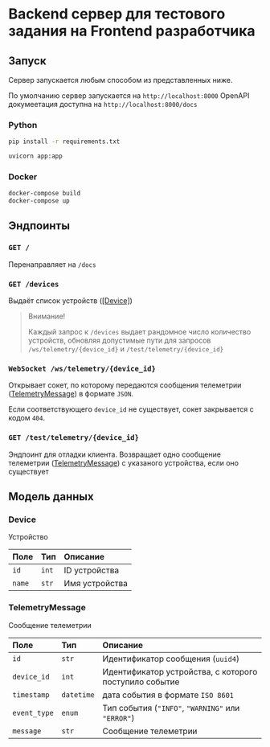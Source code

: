 # Backend сервер для тестового задания на Frontend разработчика

## Запуск

Сервер запускается любым способом из представленных ниже.

По умолчанию сервер запускается на `http://localhost:8000`
OpenAPI докумеетация доступна на `http://localhost:8000/docs`

### Python

```bash
pip install -r requirements.txt

uvicorn app:app
```

### Docker

```bash
docker-compose build
docker-compose up
```

## Эндпоинты

### `GET /`

Перенаправляет на `/docs`

### `GET /devices`

Выдаёт список устройств ([[Device]](#device))

> Внимание!
>
>
> Каждый запрос к `/devices` выдает рандомное число
> количество устройств, обновляя допустимые
> пути для запросов `/ws/telemetry/{device_id}` и
> `/test/telemetry/{device_id}`

### `WebSocket /ws/telemetry/{device_id}`

Открывает сокет, по которому передаются сообщения телеметрии ([TelemetryMessage](#telemetrymessage)) в формате `JSON`.

Если соответствующего `device_id` не существует, сокет закрывается с кодом `404`.

### `GET /test/telemetry/{device_id}`

Эндпоинт для отладки клиента.
Возвращает одно сообщение телеметрии ([TelemetryMessage](#telemetrymessage)) с указаного устройства, если оно существует

## Модель данных

### Device

Устройство

| Поле | Тип | Описание |
| :--- | :-- | :------- |
| `id` | `int` | ID устройства |
| `name` | `str` | Имя устройства |

### TelemetryMessage

Сообщение телеметрии

| Поле | Тип | Описание |
| :--- | :-- | :------- |
| `id` | `str` | Идентификатор сообщения (`uuid4`) |
| `device_id` | `int` | Идентификатор устройства, с которого поступило событие |
| `timestamp` | `datetime` | дата события в формате `ISO 8601` |
| `event_type` | `enum` | Тип события (`"INFO"`, `"WARNING"` или `"ERROR"`) |
| `message` | `str` | Сообщение телеметрии |